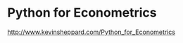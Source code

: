 Python for Econometrics
========================
http://www.kevinsheppard.com/Python_for_Econometrics
